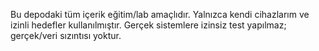 Bu depodaki tüm içerik eğitim/lab amaçlıdır.
Yalnızca kendi cihazlarım ve izinli hedefler kullanılmıştır.
Gerçek sistemlere izinsiz test yapılmaz; gerçek/veri sızıntısı yoktur.
